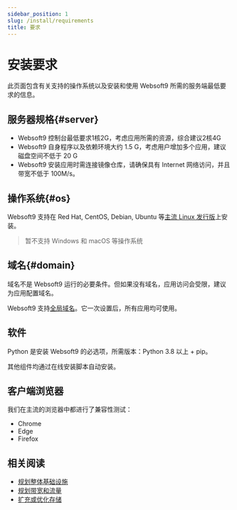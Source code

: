 ```yaml
---
sidebar_position: 1
slug: /install/requirements
title: 要求
---
```


# 安装要求

此页面包含有关支持的操作系统以及安装和使用 Websoft9 所需的服务端最低要求的信息。


## 服务器规格{#server}

- Websoft9 控制台最低要求1核2G，考虑应用所需的资源，综合建议2核4G
- Websoft9 自身程序以及依赖环境大约 1.5 G，考虑用户增加多个应用，建议磁盘空间不低于 20 G
- Websoft9 安装应用时需连接镜像仓库，请确保具有 Internet 网络访问，并且带宽不低于 100M/s。

## 操作系统{#os}

Websoft9 支持在 Red Hat, CentOS, Debian, Ubuntu 等[主流 Linux 发行版](https://websoft9.github.io/websoft9/version.json)上安装。

> 暂不支持 Windows 和 macOS 等操作系统  

## 域名{#domain}

域名不是 Websoft9 运行的必要条件。但如果没有域名，应用访问会受限，建议为应用配置域名。    

Websoft9 支持[全局域名](../guide/appsetdomain)。它一次设置后，所有应用均可使用。  


## 软件

Python 是安装 Websoft9 的必选项，所需版本：Python 3.8 以上 + pip。  

其他组件均通过在线安装脚本自动安装。   

## 客户端浏览器

我们在主流的浏览器中都进行了兼容性测试：

- Chrome
- Edge
- Firefox

## 相关阅读

- [规划整体基础设施](../design-infrastructure)
- [规划带宽和流量](../brandwith-infra)
- [扩充或优化存储](../storage)




